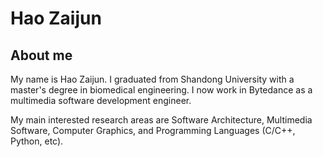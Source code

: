# Hao Zaijun

## About me

My name is Hao Zaijun. I graduated from Shandong University with a master's degree in biomedical engineering. I now work in Bytedance as a multimedia software development engineer.

My main interested research areas are Software Architecture, Multimedia Software, Computer Graphics, and Programming Languages (C/C++, Python, etc). 

